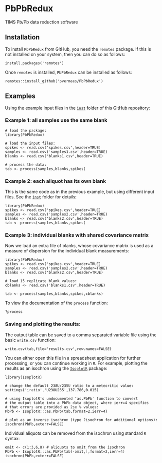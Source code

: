 # PbPbRedux
TIMS Pb/Pb data reduction software

## Installation

To install `PbPbRedux` from GitHub, you need the `remotes` package. If
this is not installed on your system, then you can do so as follows:

```
install.packages('remotes')
```

Once `remotes` is installed, `PbPbRedux` can be installed as follows:

```
remotes::install_github('pvermees/PbPbRedux')
```

## Examples

Using the example input files in the [`inst`](inst) folder of this
GitHub repository:

### Example 1: all samples use the same blank

```
# load the package:
library(PbPbRedux)

# load the input files:
spikes <- read.csv('spikes.csv',header=TRUE)
samples <- read.csv('samples1.csv',header=TRUE)
blanks <- read.csv('blanks1.csv',header=TRUE)

# process the data:
tab <- process(samples,blanks,spikes)
```

### Example 2: each aliquot has its own blank

This is the same code as in the previous example, but using different
input files. See the [`inst`](inst) folder for details:

```
library(PbPbRedux)
spikes <- read.csv('spikes.csv',header=TRUE)
samples <- read.csv('samples2.csv',header=TRUE)
blanks <- read.csv('blanks2.csv',header=TRUE)
tab <- process(samples,blanks,spikes)
```

### Example 3: individual blanks with shared covariance matrix

Now we load an extra file of blanks, whose covariance matrix is used
as a measure of dispersion for the individual blank measurements:

```
library(PbPbRedux)
spikes <- read.csv('spikes.csv',header=TRUE)
samples <- read.csv('samples2.csv',header=TRUE)
blanks <- read.csv('blanks2.csv',header=TRUE)

# load 15 replicate blank values:
cblanks <- read.csv('blanks1.csv',header=TRUE)

tab <- process(samples,blanks,spikes,cblanks)
```

To view the documentation of the `process` function:

```
?process
```

### Saving and plotting the results:

The output table can be saved to a comma separated variable
file using the basic `write.csv` function:

```
write.csv(tab,file='results.csv',row.names=FALSE)
```

You can either open this file in a spreadsheet application for further
processing, or you can continue working in `R`.  For example, plotting
the results as an isochron using the
[`IsoplotR`](http://github.com/pvermees/IsoplotR) package:

```
library(IsoplotR)

# change the default 238U/235U ratio to a meteoritic value:
settings('iratio','U238U235',137.786,0.015)

# using IsoplotR's undocumented 'as.PbPb' function to convert
# the output table into a PbPb data object, where ierr=4 specifies
# that errors are provided as 2se % values:
PbPb <- IsoplotR:::as.PbPb(tab,format=2,ierr=4)

# plot as an inverse isochron (type ?isochron for additional options):
isochron(PbPb,exterr=FALSE)
```

Individual aliquots can be removed from the isochron using standard
`R` syntax:

```
omit <- c(1:3,6,8) # aliquots to omit from the isochron
PbPb <- IsoplotR:::as.PbPb(tab[-omit,],format=2,ierr=4)
isochron(PbPb,exterr=FALSE)
```